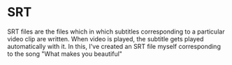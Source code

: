 # SRT
SRT files are the files which in which subtitles corresponding to a particular video clip are written. When video is played, the subtitle gets played automatically with it.
In this, I've created an SRT file myself corresponding to the song "What makes you beautiful"
